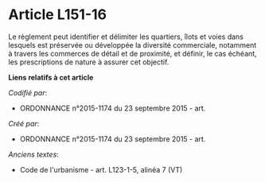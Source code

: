 # Article L151-16

Le règlement peut identifier et délimiter les quartiers, îlots et voies dans lesquels est préservée ou développée la
diversité commerciale, notamment à travers les commerces de détail et de proximité, et définir, le cas échéant, les
prescriptions de nature à assurer cet objectif.

**Liens relatifs à cet article**

_Codifié par_:

  - ORDONNANCE n°2015-1174 du 23 septembre 2015 - art.

_Créé par_:

  - ORDONNANCE n°2015-1174 du 23 septembre 2015 - art.

_Anciens textes_:

  - Code de l'urbanisme - art. L123-1-5, alinéa 7 (VT)
